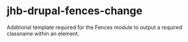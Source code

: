 jhb-drupal-fences-change
========================

Additional template required for the Fences module to output a required classname within an element.
